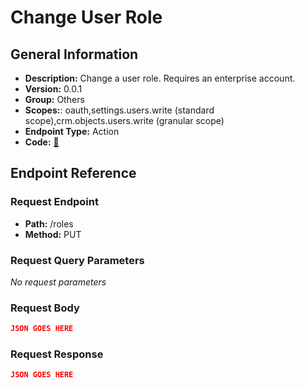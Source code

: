 # Change User Role

## General Information

- **Description:** Change a user role. Requires an enterprise account.
- **Version:** 0.0.1
- **Group:** Others
- **Scopes:**: oauth,settings.users.write (standard scope),crm.objects.users.write (granular scope)
- **Endpoint Type:** Action
- **Code:** [🔗](https://github.com/NangoHQ/integration-templates/tree/main/integrations/hubspot/actions/change-user-role.ts)

## Endpoint Reference

### Request Endpoint

- **Path:** /roles
- **Method:** PUT

### Request Query Parameters

_No request parameters_

### Request Body

```json
JSON GOES HERE
```

### Request Response

```json
JSON GOES HERE
```
